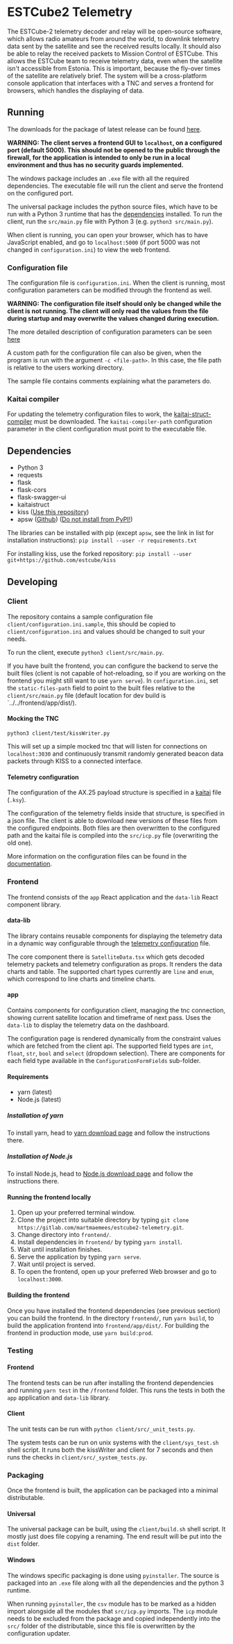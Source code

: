 # ESTCube2 Telemetry

The ESTCube-2 telemetry decoder and relay will be open-source software, which allows radio amateurs
from around the world, to downlink telemetry data sent by the satellite and
see the received results locally. It should also be able to relay the received packets to Mission Control of ESTCube.
This allows the ESTCube team to receive telemetry data, even when the satellite isn't accessible
from Estonia. This is important, because the fly-over times of the satellite are relatively brief.
The system will be a cross-platform console application that interfaces with a TNC and serves a
frontend for browsers, which handles the displaying of data.

## Running

The downloads for the package of latest release can be found [here](https://github.com/estcube/Telemetry-Forwarding-Client/releases).

**WARNING: The client serves a frontend GUI to `localhost`, on a configured port (default 5000). This should not be opened to the**
**public through the firewall, for the application is intended to only be run in a local environment and thus has no security guards implemented.**

The windows package includes an `.exe` file with all the required dependencies.
The executable file will run the client and serve the frontend on the configured port.

The universal package includes the python source files, which have to be run with a Python 3 runtime that has the [dependencies](#dependencies) installed.
To run the client, run the `src/main.py` file with Python 3 (e.g. `python3 src/main.py`).

When client is running, you can open your browser, which has to have JavaScript enabled, and go to `localhost:5000`
(if port 5000 was not changed in `configuration.ini`) to view the web frontend.

### Configuration file

The configuration file is `configuration.ini`. When the client is running, most configuration parameters can be modified through the frontend as well.

**WARNING: The configuration file itself should only be changed while the client is not running. The client will only read the values from the file during startup and may overwrite the values changed during execution.**

The more detailed description of configuration parameters can be seen [here](/doc/configuration.md)

A custom path for the configuration file can also be given, when the program is run with the argument `-c <file-path>`. In this case, the file path is relative to the users working directory.

The sample file contains comments explaining what the parameters do.

### Kaitai compiler

For updating the telemetry configuration files to work, the [kaitai-struct-compiler](http://kaitai.io/) must be downloaded.
The `kaitai-compiler-path` configuration parameter in the client configuration must point to the executable file.

## Dependencies

* Python 3
* requests
* flask
* flask-cors
* flask-swagger-ui
* kaitaistruct
* kiss ([Use this repository](https://github.com/estcube/kiss))
* apsw ([Github](https://github.com/rogerbinns/apsw)) ([Do not install from PyPI!](https://rogerbinns.github.io/apsw/download.html#easy-install-pip-pypi))

The libraries can be installed with pip (except `apsw`, see the link in list for installation instructions): `pip install --user -r requirements.txt`

For installing kiss, use the forked repository: `pip install --user git+https://github.com/estcube/kiss`

## Developing

### Client

The repository contains a sample configuration file `client/configuration.ini.sample`, this should be copied to `client/configuration.ini` and values should be changed to suit your needs.

To run the client, execute `python3 client/src/main.py`.

If you have built the frontend, you can configure the backend to serve the built files (client is not capable of hot-reloading, so if you are working on the frontend you might still want to use `yarn serve`).
In `configuration.ini`, set the `static-files-path` field to point to the built files relative to the `client/src/main.py` file (default location for dev build is `../../frontend/app/dist/).

#### Mocking the TNC

```
python3 client/test/kissWriter.py
```

This will set up a simple mocked tnc that will listen for connections on `localhost:3030` and continuously transmit randomly generated beacon data packets through KISS to a connected interface.

#### Telemetry configuration

The configuration of the AX.25 payload structure is specified in a [kaitai](http://kaitai.io/#what-is-it) file (`.ksy`).

The configuration of the telemetry fields inside that structure, is specified in a json file. The client is able to download
new versions of these files from the configured endpoints. Both files are then overwritten to the configured path and the kaitai
file is compiled into the `src/icp.py` file (overwriting the old one).

More information on the configuration files can be found in the [documentation](/doc/data_conf_spec.md).

### Frontend

The frontend consists of the `app` React application and the `data-lib` React component library.

#### data-lib

The library contains reusable components for displaying the telemetry data in a dynamic way configurable through the
[telemetry configuration](#telemetry-configuration) file.

The core component there is `SatelliteData.tsx` which gets decoded telemetry packets and telemetry configuration as props.
It renders the data charts and table.
The supported chart types currently are `line` and `enum`, which correspond to line charts and timeline charts.

#### app

Contains components for configuration client, managing the tnc connection, showing current satellite location and timeframe
of next pass. Uses the `data-lib` to display the telemetry data on the dashboard.

The configuration page is rendered dynamically from the constraint values which are fetched from the client api.
The supported field types are `int`, `float`, `str`, `bool` and `select` (dropdown selection).
There are components for each field type available in the `ConfigurationFormFields` sub-folder.

#### Requirements

* yarn (latest)
* Node.js (latest)

##### Installation of yarn

To install yarn, head to [yarn download page](https://yarnpkg.com/lang/en/docs/install/) and follow the instructions there.

##### Installation of Node.js

To install Node.js, head to [Node.js download page](https://nodejs.org/en/) and follow the instructions there.

#### Running the frontend locally

1.  Open up your preferred terminal window.
2.  Clone the project into suitable directory by typing `git clone https://gitlab.com/martmaemees/estcube2-telemetry.git`.
3.  Change directory into `frontend/`.
4.  Install dependencies in `frontend/` by typing `yarn install`.
5.  Wait until installation finishes.
6.  Serve the application by typing `yarn serve`.
7.  Wait until project is served.
8.  To open the frontend, open up your preferred Web browser and go to `localhost:3000`.

#### Building the frontend

Once you have installed the frontend dependencies (see previous section) you can build the frontend.
In the directory `frontend/`, run `yarn build`, to build the application frontend into `frontend/app/dist/`.
For building the frontend in production mode, use `yarn build:prod`.

### Testing

#### Frontend

The frontend tests can be run after installing the frontend dependencies and running `yarn test` in the
`/frontend` folder. This runs the tests in both the `app` application and `data-lib` library.

#### Client

The unit tests can be run with `python client/src/_unit_tests.py`.

The system tests can be run on unix systems with the `client/sys_test.sh` shell script. It runs both the kissWriter and
client for 7 seconds and then runs the checks in `client/src/_system_tests.py`.

### Packaging

Once the frontend is built, the application can be packaged into a minimal distributable.

#### Universal

The universal package can be built, using the `client/build.sh` shell script. It mostly just does file copying a renaming.
The end result will be put into the `dist` folder.

#### Windows

The windows specific packaging is done using `pyinstaller`. The source is packaged into an `.exe` file along with
all the dependencies and the python 3 runtime.

When running `pyinstaller`, the `csv` module has to be marked as a hidden import alongside all the modules that
`src/icp.py` imports. The `icp` module needs to be excluded from the package and copied independently into the `src/`
folder of the distributable, since this file is overwritten by the configuration updater.
